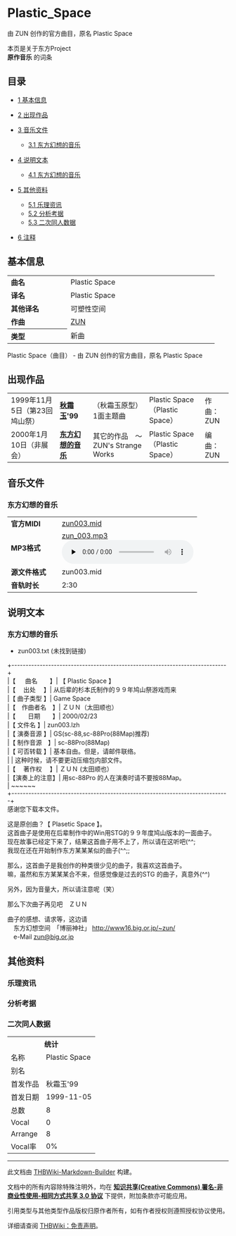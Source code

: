 # Plastic_Space

<!-- source html: G:\repos\THBWiki-Markdown-Builder\THBWikiMarkdown\Temp\main\9\92\ns0%3APlastic_Space.html -->

由 ZUN 创作的官方曲目，原名 Plastic Space

本页是关于东方Project  
 **原作音乐** 的词条
## 目录

- [1 基本信息](#基本信息)
- [2 出现作品](#出现作品)
- [3 音乐文件](#音乐文件)

  - [3.1 东方幻想的音乐](#东方幻想的音乐)



- [4 说明文本](#说明文本)

  - [4.1 东方幻想的音乐](#东方幻想的音乐_2)



- [5 其他资料](#其他资料)

  - [5.1 乐理资讯](#乐理资讯)
  - [5.2 分析考据](#分析考据)
  - [5.3 二次同人数据](#二次同人数据)



- [6 注释](#注释)




## 基本信息

<table><tbody><tr><td style="width:120px"><b>曲名</b></td><td style="width:320px">Plastic Space</td></tr><tr><td><b>译名</b></td><td>Plastic Space</td></tr><tr><td><b>其他译名</b></td><td>可塑性空间</td></tr><tr><td><b>作曲</b></td><td><a href="./ZUN.md" title="ZUN">ZUN</a></td></tr><tr><th style="text-align: left;"><b>类型</b></th><td>新曲</td></tr></tbody></table>

Plastic Space（曲目） - 由 ZUN 创作的官方曲目，原名 Plastic Space
## 出现作品

<table>
<tbody><tr><td>1999年11月5日（第23回鸠山祭）</td><td><b><a href="./秋霜玉.md" title="秋霜玉">秋霜玉</a>'99</b></td><td>（秋霜玉原型） 1面主题曲</td><td style="padding-left:5px;">Plastic Space（Plastic Space）</td><td style="padding-left:10px;">作曲：ZUN</td></tr>
<tr><td>2000年1月10日（非展会）</td><td><b><a href="./东方幻想的音乐.md" title="东方幻想的音乐">东方幻想的音乐</a></b></td><td>其它的作品　～ ZUN's Strange Works</td><td style="padding-left:5px;">Plastic Space（Plastic Space）</td><td style="padding-left:10px;">编曲：ZUN</td></tr>
</tbody></table>


## 音乐文件
### 东方幻想的音乐

<table><tbody><tr class="mw-empty-elt"></tr><tr><td width="100"><b>官方MIDI</b></td><td><a href="./文件-zun003.mid.md" title="文件:zun003.mid">zun003.mid</a></td></tr><tr><td><b>MP3格式</b></td><td><a href="./文件-zun_003.mp3.md" title="文件:zun 003.mp3">zun_003.mp3</a><br><audio src="https://upload.thwiki.cc/9/9f/zun_003.mp3" loop="" controls="" preload="none"></audio></td></tr><tr><td><b>源文件格式</b></td><td>zun003.mid</td></tr><tr><td><b>音轨时长</b></td><td>2:30</td></tr></tbody></table>


## 说明文本
### 东方幻想的音乐
- zun003.txt (未找到链接)

+----------------------------------------------------------------------------+  
|【 　 曲名　　】| 【 Plastic Space 】  
|【　  出处  　】| 从后辈的杉本氏制作的９９年鸠山祭游戏而来  
|【  曲子类型  】| Game Space  
|【　作曲者名　】| ＺＵＮ（太田顺也）  
|【　　日期　　】| 2000/02/23  
|【   文件名   】| zun003.lzh  
|【  演奏音源  】| GS(sc-88,sc-88Pro(88Map)推荐)  
|【  制作音源　】| sc-88Pro(88Map)  
|【  可否转载  】| 基本自由。但是，请邮件联络。  
|                | 这种时候，请不要更动压缩包内部文件。  
|【　 著作权 　】| ＺＵＮ (太田顺也）  
|【演奏上的注意】| 用sc-88Pro 的人在演奏时请不要按88Map。  
|                                          ~~~~~~   
+-----------------------------------------------------------------------------+  
感谢您下载本文件。  
  
这是原创曲？【 Plasetic Space 】。  
这首曲子是使用在后辈制作中的Win用STG的９９年度鸠山版本的一面曲子。  
现在故事已经定下来了，结果这首曲子用不上了，所以请在这听吧(^^;  
我现在还在开始制作东方某某某似的曲子(^^;;  
  
那么，这首曲子是我创作的种类很少见的曲子，我喜欢这首曲子。  
嘛，虽然和东方某某某合不来，但感觉像是过去的STG 的曲子，真意外(^^)  
  
另外，因为音量大，所以请注意呢（笑）  
  
那么下次曲子再见吧　ＺＵＮ  
  
曲子的感想、请求等，这边请  
　东方幻想空间　「博丽神社」 http://www16.big.or.jp/~zun/  
　e-Mail                     zun@big.or.jp
## 其他资料
### 乐理资讯
### 分析考据
### 二次同人数据

<table><tbody><tr><th colspan="2">统计</th></tr>
<tr><td>名称</td><td>Plastic Space</td></tr>
<tr><td>别名</td><td></td></tr>
<tr><td>首发作品</td><td>秋霜玉'99</td></tr>
<tr><td>首发日期</td><td>1999-11-05</td></tr>
<tr><td>总数</td><td>8</td></tr>
<tr><td>Vocal</td><td>0</td></tr>
<tr><td>Arrange</td><td>8</td></tr>
<tr><td>Vocal率</td><td>0%</td></tr>
</tbody></table>





  
  

  





---

此文档由 [THBWiki-Markdown-Builder](https://github.com/Delsin-Yu/THBWiki-Markdown-Builder) 构建。

文档中的所有内容除特殊注明外，均在 [**知识共享(Creative Commons) 署名-非商业性使用-相同方式共享 3.0 协议**](https://creativecommons.org/licenses/by-sa/3.0/deed.zh-hans) 下提供，附加条款亦可能应用。

引用类型与其他类型作品版权归原作者所有，如有作者授权则遵照授权协议使用。

详细请查阅 [THBWiki：免责声明](https://thbwiki.cc/THBWiki:%E5%85%8D%E8%B4%A3%E5%A3%B0%E6%98%8E)。

